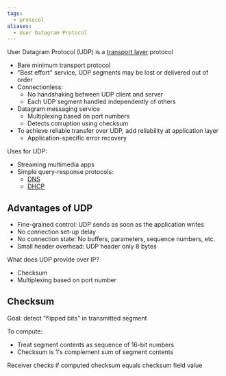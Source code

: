 ```yaml
---
tags:
  - protocol
aliases:
  - User Datagram Protocol
---
```


User Datagram Protocol (UDP) is a [transport layer](OSI%20layers/Transport%20layer/Transport%20layer.md) protocol
- Bare minimum transport protocol
- "Best effort" service, UDP segments may be lost or delivered out of order
- Connectionless:
	- No handshaking between UDP client and server
	- Each UDP segment handled independently of others
- Datagram messaging service
	- Multiplexing based on port numbers
	- Detects corruption using checksum
- To achieve reliable transfer over UDP, add reliability at application layer
	- Application-specific error recovery

Uses for UDP:
- Streaming multimedia apps
- Simple query-response protocols:
	- [DNS](DNS.md)
	- [DHCP](DHCP/DHCP.md)

## Advantages of UDP

- Fine-grained control: UDP sends as soon as the application writes
- No connection set-up delay
- No connection state: No buffers, parameters, sequence numbers, etc.
- Small header overhead: UDP header only 8 bytes

What does UDP provide over IP?
- Checksum
- Multiplexing based on port number

## Checksum

Goal: detect "flipped bits" in transmitted segment

To compute:
- Treat segment contents as sequence of 16-bit numbers
- Checksum is 1's complement sum of segment contents

Receiver checks if computed checksum equals checksum field value
